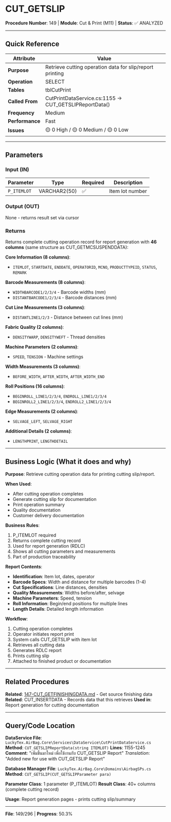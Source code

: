 # CUT_GETSLIP

**Procedure Number**: 149 | **Module**: Cut & Print (M11) | **Status**: ✅ ANALYZED

---

## Quick Reference

| Attribute | Value |
|-----------|-------|
| **Purpose** | Retrieve cutting operation data for slip/report printing |
| **Operation** | SELECT |
| **Tables** | tblCutPrint |
| **Called From** | CutPrintDataService.cs:1155 → CUT_GETSLIPReportData() |
| **Frequency** | Medium |
| **Performance** | Fast |
| **Issues** | 🟡 0 High / 🟡 0 Medium / 🟡 0 Low |

---

## Parameters

### Input (IN)

| Parameter | Type | Required | Description |
|-----------|------|----------|-------------|
| `P_ITEMLOT` | VARCHAR2(50) | ✅ | Item lot number |

### Output (OUT)

None - returns result set via cursor

### Returns

Returns complete cutting operation record for report generation with **46 columns** (same structure as CUT_GETMCSUSPENDDATA):

**Core Information (8 columns)**:
- `ITEMLOT`, `STARTDATE`, `ENDDATE`, `OPERATORID`, `MCNO`, `PRODUCTTYPEID`, `STATUS`, `REMARK`

**Barcode Measurements (8 columns)**:
- `WIDTHBARCODE1/2/3/4` - Barcode widths (mm)
- `DISTANTBARCODE1/2/3/4` - Barcode distances (mm)

**Cut Line Measurements (3 columns)**:
- `DISTANTLINE1/2/3` - Distance between cut lines (mm)

**Fabric Quality (2 columns)**:
- `DENSITYWARP`, `DENSITYWEFT` - Thread densities

**Machine Parameters (2 columns)**:
- `SPEED`, `TENSION` - Machine settings

**Width Measurements (3 columns)**:
- `BEFORE_WIDTH`, `AFTER_WIDTH`, `AFTER_WIDTH_END`

**Roll Positions (16 columns)**:
- `BEGINROLL_LINE1/2/3/4`, `ENDROLL_LINE1/2/3/4`
- `BEGINROLL2_LINE1/2/3/4`, `ENDROLL2_LINE1/2/3/4`

**Edge Measurements (2 columns)**:
- `SELVAGE_LEFT`, `SELVAGE_RIGHT`

**Additional Details (2 columns)**:
- `LENGTHPRINT`, `LENGTHDETAIL`

---

## Business Logic (What it does and why)

**Purpose**: Retrieve cutting operation data for printing cutting slip/report.

**When Used**:
- After cutting operation completes
- Generate cutting slip for documentation
- Print operation summary
- Quality documentation
- Customer delivery documentation

**Business Rules**:
1. P_ITEMLOT required
2. Returns complete cutting record
3. Used for report generation (RDLC)
4. Shows all cutting parameters and measurements
5. Part of production traceability

**Report Contents**:
- **Identification**: Item lot, dates, operator
- **Barcode Specs**: Width and distance for multiple barcodes (1-4)
- **Cut Specifications**: Line distances, densities
- **Quality Measurements**: Widths before/after, selvage
- **Machine Parameters**: Speed, tension
- **Roll Information**: Begin/end positions for multiple lines
- **Length Details**: Detailed length information

**Workflow**:
1. Cutting operation completes
2. Operator initiates report print
3. System calls CUT_GETSLIP with item lot
4. Retrieves all cutting data
5. Generates RDLC report
6. Prints cutting slip
7. Attached to finished product or documentation

---

## Related Procedures

**Related**: [147-CUT_GETFINISHINGDATA.md](./147-CUT_GETFINISHINGDATA.md) - Get source finishing data
**Related**: CUT_INSERTDATA - Records data that this retrieves
**Used in**: Report generation for cutting documentation

---

## Query/Code Location

**DataService File**: `LuckyTex.AirBag.Core\Services\DataService\CutPrintDataService.cs`
**Method**: `CUT_GETSLIPReportData(string ITEMLOT)`
**Lines**: 1155-1245
**Comment**: "เพิ่มขึ้นมาใหม่ เพื่อใช้งานกับ CUT_GETSLIP Report"
*Translation*: "Added new for use with CUT_GETSLIP Report"

**Database Manager File**: `LuckyTex.AirBag.Core\Domains\AirbagSPs.cs`
**Method**: `CUT_GETSLIP(CUT_GETSLIPParameter para)`

**Parameter Class**: 1 parameter (P_ITEMLOT)
**Result Class**: 40+ columns (complete cutting record)

**Usage**: Report generation pages - prints cutting slip/summary

---

**File**: 149/296 | **Progress**: 50.3%
